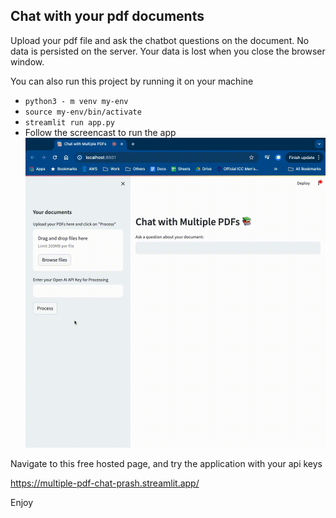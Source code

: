 ## Chat with your pdf documents  

Upload your pdf file and ask the chatbot questions on the document. No data is persisted on the server. Your data is lost when you close the browser window.  

You can also run this project by running it on your machine  
* `python3 - m venv my-env`  
* `source my-env/bin/activate`  
* `streamlit run app.py`  
* Follow the screencast to run the app  
![Demo](./assets/demo_animated.gif)  


Navigate to this free hosted page, and try the application with your api keys  

https://multiple-pdf-chat-prash.streamlit.app/  

Enjoy

